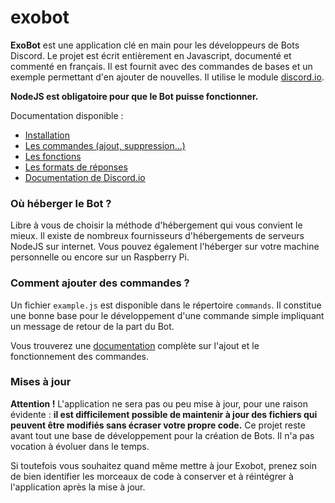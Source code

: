 # exobot
**ExoBot** est une application clé en main pour les développeurs de Bots Discord. Le projet est écrit entièrement en Javascript, documenté et commenté en français. Il est fournit avec des commandes de bases et un exemple permettant d'en ajouter de nouvelles.
Il utilise le module [discord.io](https://github.com/izy521/discord.io).

**NodeJS est obligatoire pour que le Bot puisse fonctionner.**

Documentation disponible :
 - [Installation](https://github.com/ewauq/exobot/wiki/Installation)
 - [Les commandes (ajout, suppression...)](https://github.com/ewauq/exobot/wiki/Commandes)
 - [Les fonctions](https://github.com/ewauq/exobot/wiki/Fonctions)
 - [Les formats de réponses](https://github.com/ewauq/exobot/wiki/Formats-de-r%C3%A9ponses)
 - [Documentation de Discord.io](https://izy521.gitbooks.io/discord-io/content/)

### Où héberger le Bot ?

Libre à vous de choisir la méthode d'hébergement qui vous convient le mieux. Il existe de nombreux fournisseurs d'hébergements de serveurs NodeJS sur internet. Vous pouvez également l'héberger sur votre machine personnelle ou encore sur un Raspberry Pi.

### Comment ajouter des commandes ?

Un fichier `example.js` est disponible dans le répertoire `commands`. Il constitue une bonne base pour le développement d'une commande simple impliquant un message de retour de la part du Bot.

Vous trouverez une [documentation](https://github.com/ewauq/exobot/wiki/Commandes) complète sur l'ajout et le fonctionnement des commandes.

### Mises à jour

**Attention !** L'application ne sera pas ou peu mise à jour, pour une raison évidente : **il est difficilement possible de maintenir à jour des fichiers qui peuvent être modifiés sans écraser votre propre code.** Ce projet reste avant tout une base de développement pour la création de Bots. Il n'a pas vocation à évoluer dans le temps.

Si toutefois vous souhaitez quand même mettre à jour Exobot, prenez soin de bien identifier les morceaux de code à conserver et à réintégrer à l'application après la mise à jour.
